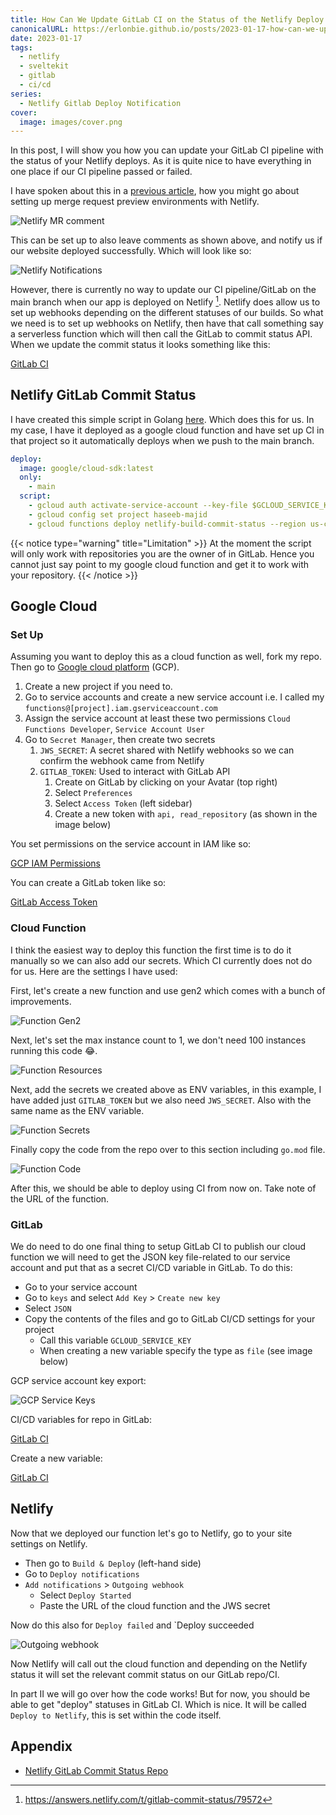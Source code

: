 ```yaml
---
title: How Can We Update GitLab CI on the Status of the Netlify Deploy Part I
canonicalURL: https://erlonbie.github.io/posts/2023-01-17-how-can-we-update-gitlab-ci-on-the-status-of-the-netlify-deploy-part-i/
date: 2023-01-17
tags:
  - netlify
  - sveltekit
  - gitlab
  - ci/cd
series:
  - Netlify Gitlab Deploy Notification
cover:
  image: images/cover.png
---
```


In this post, I will show you how you can update your GitLab CI pipeline with the status of your Netlify deploys.
As it is quite nice to have everything in one place if our CI pipeline passed or failed.

I have spoken about this in a
[previous article](/posts/2022-12-03-my-workflow-to-create-a-new-post-using-hugo,-netlifycms,-netlify-and-gitlab-together),
how you might go about setting up merge request preview environments with Netlify.

![Netlify MR comment](images/netlify_mr_comment.png)

This can be set up to also leave comments as shown above, and notify us if our website deployed successfully. Which will look like so:

![Netlify Notifications](images/netlify_notifications.png)

However, there is currently no way to update our CI pipeline/GitLab on the main branch when our app is deployed on Netlify [^1].
Netlify does allow us to set up webhooks depending on the different statuses of our builds. So what we need is to set up webhooks
on Netlify, then have that call something say a serverless function which will then call the GitLab to commit status API. When we update
the commit status it looks something like this:

[GitLab CI](images/main_branch_ci.png)

## Netlify GitLab Commit Status

I have created this simple script in Golang [here](https://gitlab.com/hmajid2301/netlify-gitlab-commit-status).
Which does this for us.
In my case, I have it deployed as a google cloud function and have set up CI in that project so it automatically deploys
when we push to the main branch.

```yaml
deploy:
  image: google/cloud-sdk:latest
  only:
    - main
  script:
    - gcloud auth activate-service-account --key-file $GCLOUD_SERVICE_KEY
    - gcloud config set project haseeb-majid
    - gcloud functions deploy netlify-build-commit-status --region us-central1 --gen2 --runtime go119 --trigger-http --allow-unauthenticated --entry-point=webhook
```

{{< notice type="warning" title="Limitation" >}}
At the moment the script will only work with repositories you are the owner of in GitLab.
Hence you cannot just say point to my google cloud function and get it to work with your repository.
{{< /notice >}}

## Google Cloud

### Set Up

Assuming you want to deploy this as a cloud function as well, fork my repo.
Then go to [Google cloud platform](https://console.cloud.google.com/welcome) (GCP).

1. Create a new project if you need to.
1. Go to service accounts and create a new service account i.e. I called my `functions@[project].iam.gserviceaccount.com`
1. Assign the service account at least these two permissions `Cloud Functions Developer`, `Service Account User`
1. Go to `Secret Manager`, then create two secrets
    1. `JWS_SECRET`: A secret shared with Netlify webhooks so we can confirm the webhook came from Netlify
    1. `GITLAB_TOKEN`: Used to interact with GitLab API
        1. Create on GitLab by clicking on your Avatar (top right)
        1. Select `Preferences`
        1. Select `Access Token` (left sidebar)
        1. Create a new token with `api, read_repository` (as shown in the image below)

You set permissions on the service account in IAM like so:

[GCP IAM Permissions](images/iam_gcp.png)

You can create a GitLab token like so:

[GitLab Access Token](images/gitlab_access_token.png)

### Cloud Function


I think the easiest way to deploy this function the first time is to do it manually so we can also add our secrets.
Which CI currently does not do for us. Here are the settings I have used:

First, let's create a new function and use gen2 which comes with a bunch of improvements.

![Function Gen2](images/function_gen2.png)

Next, let's set the max instance count to 1, we don't need 100 instances running this code 😂.

![Function Resources](images/function_resources.png)

Next, add the secrets we created above as ENV variables, in this example, I have added just `GITLAB_TOKEN` but we also need `JWS_SECRET`.
Also with the same name as the ENV variable.

![Function Secrets](images/function_secrets.png)

Finally copy the code from the repo over to this section including `go.mod` file.

![Function Code](images/function_code.png)

After this, we should be able to deploy using CI from now on. Take note of the URL of the function.

### GitLab

We do need to do one final thing to setup GitLab CI to publish our cloud function we will need to get the JSON key file-related
to our service account and put that as a secret CI/CD variable in GitLab. To do this:

- Go to your service account
- Go to `keys` and select `Add Key` > `Create new key`
- Select `JSON`
- Copy the contents of the files and go to GitLab CI/CD settings for your project
    - Call this variable `GCLOUD_SERVICE_KEY`
    - When creating a new variable specify the type as `file` (see image below)

GCP service account key export:

![GCP Service Keys](images/gcp_keys.png)

CI/CD variables for repo in GitLab:

[GitLab CI](images/gitlab_ci_vars.png)

Create a new variable:

[GitLab CI](images/gitlab_ci_new_var.png)

## Netlify

Now that we deployed our function let's go to Netlify, go to your site settings on Netlify.

- Then go to `Build & Deploy` (left-hand side)
- Go to `Deploy notifications`
- `Add notifications` > `Outgoing webhook`
   - Select `Deploy Started`
   - Paste the URL of the cloud function and the JWS secret

Now do this also for `Deploy failed` and `Deploy succeeded

![Outgoing webhook](images/netlify_deploy.png)

Now Netlify will call out the cloud function and depending on the Netlify status it will set the relevant commit status
on our GitLab repo/CI.

In part II we will go over how the code works! But for now, you should be able to get "deploy" statuses in GitLab CI.
Which is nice. It will be called `Deploy to Netlify`, this is set within the code itself.

## Appendix

- [Netlify GitLab Commit Status Repo](https://gitlab.com/hmajid2301/netlify-gitlab-commit-status)

[^1]: https://answers.netlify.com/t/gitlab-commit-status/79572
